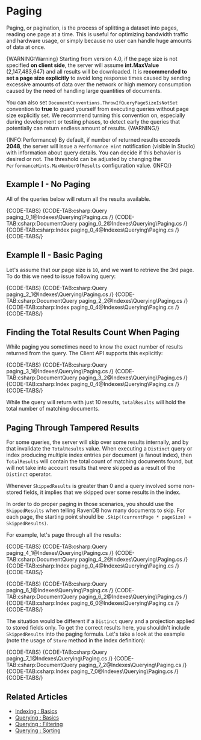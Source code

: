 ﻿# Paging

Paging, or pagination, is the process of splitting a dataset into pages, reading one page at a time. This is useful for optimizing bandwidth traffic and hardware usage, or simply because no user can handle huge amounts of data at once.

{WARNING:Warning}
Starting from version 4.0, if the page size is not specified **on client side**, the server will assume **int.MaxValue** (2,147,483,647) and all results will be downloaded. It is **recommended to set a page size explicitly** to avoid long response times caused by sending excessive amounts of data over the network or high memory consumption caused by the need of handling large quantities of documents.

You can also set `DocumentConventions.ThrowIfQueryPageSizeIsNotSet` convention to **true** to guard yourself from executing queries without page size explicitly set. We recommend turning this convention on, especially during development or testing phases, to detect early the queries that potentially can return endless amount of results.
{WARNING/}

{INFO:Performance}
By default, if number of returned results exceeds **2048**, the server will issue a `Performance Hint` notification (visible in Studio) with information about query details. You can decide if this behavior is desired or not. 
The threshold can be adjusted by changing the `PerformanceHints.MaxNumberOfResults` configuration value.
{INFO/}

## Example I - No Paging

All of the queries below will return all the results available.

{CODE-TABS}
{CODE-TAB:csharp:Query paging_0_1@Indexes\Querying\Paging.cs /}
{CODE-TAB:csharp:DocumentQuery paging_0_2@Indexes\Querying\Paging.cs /}
{CODE-TAB:csharp:Index paging_0_4@Indexes\Querying\Paging.cs /}
{CODE-TABS/}

## Example II - Basic Paging

Let's assume that our page size is `10`, and we want to retrieve the 3rd page. To do this we need to issue following query:

{CODE-TABS}
{CODE-TAB:csharp:Query paging_2_1@Indexes\Querying\Paging.cs /}
{CODE-TAB:csharp:DocumentQuery paging_2_2@Indexes\Querying\Paging.cs /}
{CODE-TAB:csharp:Index paging_0_4@Indexes\Querying\Paging.cs /}
{CODE-TABS/}

## Finding the Total Results Count When Paging

While paging you sometimes need to know the exact number of results returned from the query. The Client API supports this explicitly:

{CODE-TABS}
{CODE-TAB:csharp:Query paging_3_1@Indexes\Querying\Paging.cs /}
{CODE-TAB:csharp:DocumentQuery paging_3_2@Indexes\Querying\Paging.cs /}
{CODE-TAB:csharp:Index paging_0_4@Indexes\Querying\Paging.cs /}
{CODE-TABS/}

While the query will return with just 10 results, `totalResults` will hold the total number of matching documents.

## Paging Through Tampered Results

For some queries, the server will skip over some results internally, and by that invalidate the `TotalResults` value. When executing a `Distinct` query or index producing multiple index entries per document (a fanout index), then `TotalResults` will contain the total count of matching documents found, but will not take into account results that were skipped as a result of the `Distinct` operator.

Whenever `SkippedResults` is greater than 0 and a query involved some non-stored fields, it implies that we skipped over some results in the index.
    
In order to do proper paging in those scenarios, you should use the `SkippedResults` when telling RavenDB how many documents to skip. For each page, the starting point should be `.Skip((currentPage * pageSize) + SkippedResults)`.

For example, let's page through all the results:

{CODE-TABS}
{CODE-TAB:csharp:Query paging_4_1@Indexes\Querying\Paging.cs /}
{CODE-TAB:csharp:DocumentQuery paging_4_2@Indexes\Querying\Paging.cs /}
{CODE-TAB:csharp:Index paging_0_4@Indexes\Querying\Paging.cs /}
{CODE-TABS/}

{CODE-TABS}
{CODE-TAB:csharp:Query paging_6_1@Indexes\Querying\Paging.cs /}
{CODE-TAB:csharp:DocumentQuery paging_6_2@Indexes\Querying\Paging.cs /}
{CODE-TAB:csharp:Index paging_6_0@Indexes\Querying\Paging.cs /}
{CODE-TABS/}

The situation would be different if a `Distinct` query and a projection applied to stored fields only. To get the correct results here, you shouldn't include `SkippedResults`
into the paging formula. Let's take a look at the example (note the usage of `Store` method in the index definition):

{CODE-TABS}
{CODE-TAB:csharp:Query paging_7_1@Indexes\Querying\Paging.cs /}
{CODE-TAB:csharp:DocumentQuery paging_7_2@Indexes\Querying\Paging.cs /}
{CODE-TAB:csharp:Index paging_7_0@Indexes\Querying\Paging.cs /}
{CODE-TABS/}

## Related Articles

- [Indexing : Basics](../../indexes/indexing-basics)
- [Querying : Basics](../../indexes/querying/basics)
- [Querying : Filtering](../../indexes/querying/filtering)
- [Querying : Sorting](../../indexes/querying/sorting)
